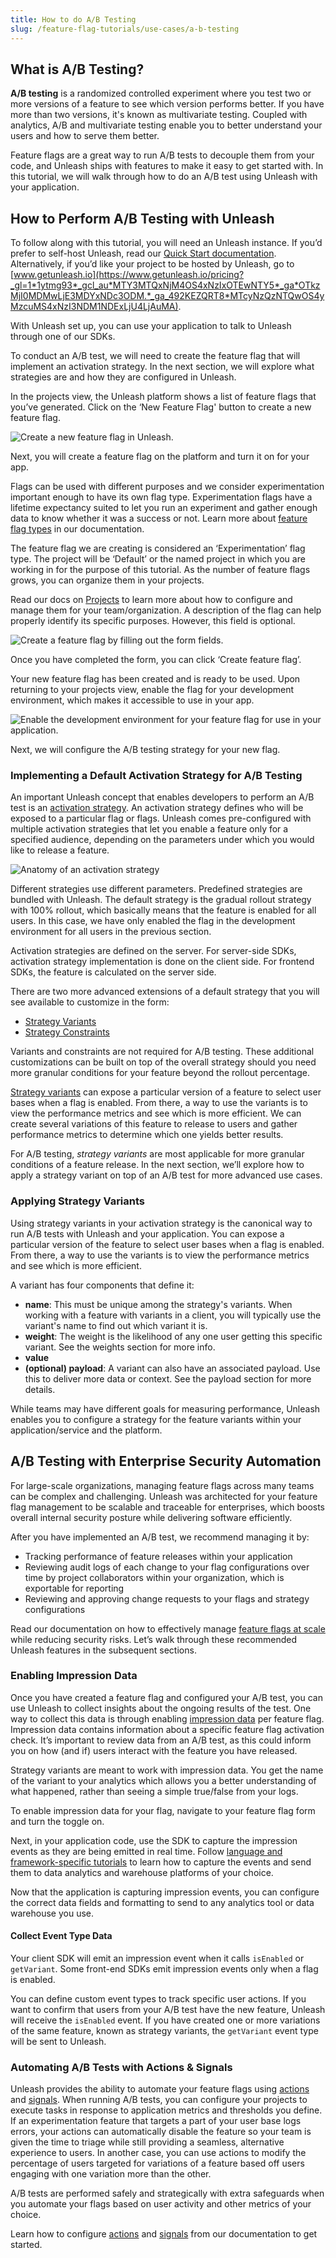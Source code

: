 ```yaml
---
title: How to do A/B Testing
slug: /feature-flag-tutorials/use-cases/a-b-testing
---
```


## What is A/B Testing?

**A/B testing** is a randomized controlled experiment where you test two or more versions of a feature to see which version performs better. If you have more than two versions, it's known as multivariate testing. Coupled with analytics, A/B and multivariate testing enable you to better understand your users and how to serve them better.

Feature flags are a great way to run A/B tests to decouple them from your code, and Unleash ships with features to make it easy to get started with. In this tutorial, we will walk through how to do an A/B test using Unleash with your application.

## How to Perform A/B Testing with Unleash

To follow along with this tutorial, you will need an Unleash instance. If you’d prefer to self-host Unleash, read our [Quick Start documentation](/quickstart). Alternatively, if you’d like your project to be hosted by Unleash, go to [www.getunleash.io](https://www.getunleash.io/pricing?_gl=1*1ytmg93*_gcl_au*MTY3MTQxNjM4OS4xNzIxOTEwNTY5*_ga*OTkzMjI0MDMwLjE3MDYxNDc3ODM.*_ga_492KEZQRT8*MTcyNzQzNTQwOS4yMzcuMS4xNzI3NDM1NDExLjU4LjAuMA).

With Unleash set up, you can use your application to talk to Unleash through one of our SDKs.

To conduct an A/B test, we will need to create the feature flag that will implement an activation strategy. In the next section, we will explore what strategies are and how they are configured in Unleash.

In the projects view, the Unleash platform shows a list of feature flags that you’ve generated. Click on the ‘New Feature Flag' button to create a new feature flag.

![Create a new feature flag in Unleash.](/img/react-tutorial-create-new-flag.png)

Next, you will create a feature flag on the platform and turn it on for your app.

Flags can be used with different purposes and we consider experimentation important enough to have its own flag type. Experimentation flags have a lifetime expectancy suited to let you run an experiment and gather enough data to know whether it was a success or not. Learn more about [feature flag types](/reference/feature-toggle-types) in our documentation.

The feature flag we are creating is considered an ‘Experimentation’ flag type. The project will be ‘Default’ or the named project in which you are working in for the purpose of this tutorial. As the number of feature flags grows, you can organize them in your projects.

Read our docs on [Projects](/reference/projects) to learn more about how to configure and manage them for your team/organization. A description of the flag can help properly identify its specific purposes. However, this field is optional.

![Create a feature flag by filling out the form fields.](/img/react-tutorial-create-flag-form.png)

Once you have completed the form, you can click ‘Create feature flag’.

Your new feature flag has been created and is ready to be used. Upon returning to your projects view, enable the flag for your development environment, which makes it accessible to use in your app.

![Enable the development environment for your feature flag for use in your application.](/img/tutorial-enable-dev-env.png)

Next, we will configure the A/B testing strategy for your new flag.

### Implementing a Default Activation Strategy for A/B Testing

An important Unleash concept that enables developers to perform an A/B test is an [activation strategy](/reference/activation-strategies). An activation strategy defines who will be exposed to a particular flag or flags. Unleash comes pre-configured with multiple activation strategies that let you enable a feature only for a specified audience, depending on the parameters under which you would like to release a feature.

![Anatomy of an activation strategy](/img/anatomy-of-unleash-strategy.png)

Different strategies use different parameters. Predefined strategies are bundled with Unleash. The default strategy is the gradual rollout strategy with 100% rollout, which basically means that the feature is enabled for all users. In this case, we have only enabled the flag in the development environment for all users in the previous section.

Activation strategies are defined on the server. For server-side SDKs, activation strategy implementation is done on the client side. For frontend SDKs, the feature is calculated on the server side.

There are two more advanced extensions of a default strategy that you will see available to customize in the form:

-   [Strategy Variants](/reference/strategy-variants)
-   [Strategy Constraints](/reference/strategy-constraints)

Variants and constraints are not required for A/B testing. These additional customizations can be built on top of the overall strategy should you need more granular conditions for your feature beyond the rollout percentage.

[Strategy variants](/reference/strategy-variants) can expose a particular version of a feature to select user bases when a flag is enabled. From there, a way to use the variants is to view the performance metrics and see which is more efficient. We can create several variations of this feature to release to users and gather performance metrics to determine which one yields better results.

For A/B testing, _strategy variants_ are most applicable for more granular conditions of a feature release. In the next section, we’ll explore how to apply a strategy variant on top of an A/B test for more advanced use cases.

### Applying Strategy Variants

Using strategy variants in your activation strategy is the canonical way to run A/B tests with Unleash and your application. You can expose a particular version of the feature to select user bases when a flag is enabled. From there, a way to use the variants is to view the performance metrics and see which is more efficient.

A variant has four components that define it:

-   **name**: This must be unique among the strategy's variants. When working with a feature with variants in a client, you will typically use the variant's name to find out which variant it is.
-   **weight**: The weight is the likelihood of any one user getting this specific variant. See the weights section for more info.
-   **value**
-   **(optional) payload**: A variant can also have an associated payload. Use this to deliver more data or context. See the payload section for more details.

While teams may have different goals for measuring performance, Unleash enables you to configure a strategy for the feature variants within your application/service and the platform.

## A/B Testing with Enterprise Security Automation

For large-scale organizations, managing feature flags across many teams can be complex and challenging. Unleash was architected for your feature flag management to be scalable and traceable for enterprises, which boosts overall internal security posture while delivering software efficiently.

After you have implemented an A/B test, we recommend managing it by:

-   Tracking performance of feature releases within your application
-   Reviewing audit logs of each change to your flag configurations over time by project collaborators within your organization, which is exportable for reporting
-   Reviewing and approving change requests to your flags and strategy configurations

Read our documentation on how to effectively manage [feature flags at scale](/topics/feature-flags/best-practices-using-feature-flags-at-scale) while reducing security risks. Let’s walk through these recommended Unleash features in the subsequent sections.

### Enabling Impression Data

Once you have created a feature flag and configured your A/B test, you can use Unleash to collect insights about the ongoing results of the test. One way to collect this data is through enabling [impression data](/reference/impression-data#impression-event-data) per feature flag. Impression data contains information about a specific feature flag activation check. It’s important to review data from an A/B test, as this could inform you on how (and if) users interact with the feature you have released.

Strategy variants are meant to work with impression data. You get the name of the variant to your analytics which allows you a better understanding of what happened, rather than seeing a simple true/false from your logs.

To enable impression data for your flag, navigate to your feature flag form and turn the toggle on.

Next, in your application code, use the SDK to capture the impression events as they are being emitted in real time. Follow [language and framework-specific tutorials](/languages-and-frameworks) to learn how to capture the events and send them to data analytics and warehouse platforms of your choice.

Now that the application is capturing impression events, you can configure the correct data fields and formatting to send to any analytics tool or data warehouse you use.

#### Collect Event Type Data

Your client SDK will emit an impression event when it calls `isEnabled` or `getVariant`. Some front-end SDKs emit impression events only when a flag is enabled.

You can define custom event types to track specific user actions. If you want to confirm that users from your A/B test have the new feature, Unleash will receive the `isEnabled` event. If you have created one or more variations of the same feature, known as strategy variants, the `getVariant` event type will be sent to Unleash.

### Automating A/B Tests with Actions & Signals

Unleash provides the ability to automate your feature flags using [actions](/reference/actions) and [signals](/reference/signals). When running A/B tests, you can configure your projects to execute tasks in response to application metrics and thresholds you define. If an experimentation feature that targets a part of your user base logs errors, your actions can automatically disable the feature so your team is given the time to triage while still providing a seamless, alternative experience to users. In another case, you can use actions to modify the percentage of users targeted for variations of a feature based off users engaging with one variation more than the other.

A/B tests are performed safely and strategically with extra safeguards when you automate your flags based on user activity and other metrics of your choice.

Learn how to configure [actions](/reference/actions) and [signals](/reference/signals) from our documentation to get started.
